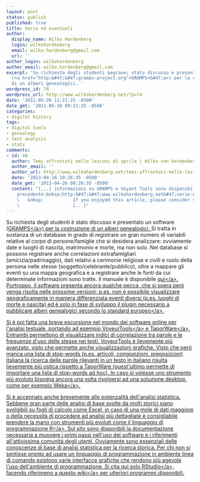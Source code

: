 ```yaml
---
layout: post
status: publish
published: true
title: Varie ed eventuali
author:
  display_name: Wilko Hardenberg
  login: wilkohardenberg
  email: wilko.hardenberg@gmail.com
  url: ''
author_login: wilkohardenberg
author_email: wilko.hardenberg@gmail.com
excerpt: 'Su richiesta degli studenti &egrave; stato discusso e presentato un software
  (<a href="http:&#47;&#47;gramps-project.org">GRAMPS<&#47;a>) per la costruzione
  di un alberi genealogici. '
wordpress_id: 74
wordpress_url: http://www.wilkohardenberg.net/?p=74
date: '2011-05-26 11:21:25 -0500'
date_gmt: '2011-05-26 09:21:25 -0500'
categories:
- digital history
tags:
- digital tools
- genealogy
- text analysis
- stats
comments:
- id: 40
  author: Temi affrontati nelle lezioni di aprile | Wilko von Hardenberg
  author_email: ''
  author_url: http://www.wilkohardenberg.net/temi-affrontati-nelle-lezioni-di-aprile/
  date: '2013-04-26 10:26:35 -0500'
  date_gmt: '2013-04-26 08:26:35 -0500'
  content: "[...] informazioni su GRAMPS e Voyant Tools sono disponibili in un post
    precedente:&nbsp;http:&#47;&#47;www.wilkohardenberg.net&#47;varie-ed-eventuali&#47;
    \   &nbsp;           If you enjoyed this article, please consider sharing it!
    \                    [...]"
---
```

<p>Su richiesta degli studenti &egrave; stato discusso e presentato un software (<a href="http:&#47;&#47;gramps-project.org">GRAMPS<&#47;a>) per la costruzione di un alberi genealogici. <a id="more"></a><a id="more-74"></a> Si tratta in sostanza di un database in grado di registrare un gran numero di variabili relative al corpo di persone&#47;famiglie che si desidera analizzare: ovviamente date e luoghi di nascita, matrimonio e morte, ma non solo. Nel database si possono registrare anche correlazioni extrafamigliari (amicizia&#47;padrinaggio), dati relativi a cerimonie religiose e civili e ruolo della persona nelle stesse (soggetto&#47;celebrante&#47;pubblico), oltre a mappare gli eventi su una mappa geografica e a registrare anche le fonti da cui determinate informazioni sono tratte. Il manuale &egrave; disponibile <a href="http:&#47;&#47;www.gramps-project.org&#47;wiki&#47;index.php?title=Gramps_3.3_Wiki_Manual">qui<&#47;a>. Purtroppo, il software presenta ancora qualche pecca, che si spera per&ograve; venga risolta nelle prossime versioni: p.es. non &egrave; possibile visualizzare geograficamente in maniera differenziata eventi diversi (p.es. luoghi di morte e nascita) ed &egrave; solo in fase di sviluppo il plugin necessario a pubblicare alberi genealogici secondo lo <a href="http:&#47;&#47;gramps-project.org&#47;wiki&#47;index.php?title=DescendantsLines">standard europeo<&#47;a>. </p>
<p>Si &egrave; poi fatta una breve escursione nel mondo dei software online per l'analisi testuale, portando ad esempio <a href="http:&#47;&#47;voyeurtools.org">VoyeurTools<&#47;a> e <a href="http:&#47;&#47;taporware.ualberta.ca&#47;">TaporWare<&#47;a>. Entrambi permettono di visualizzare indici di correlazione tra parole e le frequenze d'uso delle stesse nei testi. VoyeurTools &egrave; lievemente pi&ugrave; avanzato, visto che permette anche visualizzazioni grafiche. Visto che per&ograve; manca una lista di stop-words (p.es. articoli, congiunzioni, preposizioni) italiana la ricerca delle parole rilevanti in un testo in italiano risulta lievemente pi&ugrave; ostica rispetto a TaporWare (quest'ultimo permette di importare una lista di stop-words ad hoc). In caso si volesse uno strumento pi&ugrave; evoluto bisogna ancora una volta rivolgersi ad una soluzione desktop, come per esempio <a href="http:&#47;&#47;www.cs.waikato.ac.nz&#47;ml&#47;weka&#47;">Weka<&#47;a>.</p>
<p>Si &egrave; accennato anche brevemente alle potenzalit&agrave; dell'analisi statistica. Sebbene gran parte delle analisi di base svolte da molti storici siano svolgibili su fogli di calcolo come Excel, in caso di una mole di dati maggiore o della necessit&agrave; di procedere ad analisi pi&ugrave; dettagliate &egrave; consigliabile prendere la mano con strumenti pi&ugrave; evoluti come il linguaggio di programmazione <a href="http:&#47;&#47;www.r-project.org&#47;">R<&#47;a>. Sul sito sono disponibili la documentazione necessaria a muovere i primi passi nell'uso del software e i riferimenti all'attivissima comunit&agrave; degli utenti. Ovviamente sono essenziali delle conoscenze di base di analisi statistica per la ricerca storica. Per chi non si sentisse pronto ad usare un linguaggio di programmazione in ambiente linea di comando esistono varie interfacce grafiche che rendono pi&ugrave; agevole l'uso dell'ambiente di programmazione. Si cita qui solo <a href="http:&#47;&#47;www.rstudio.org&#47;">RStudio<&#47;a>, facendo riferimeno a questo <a href="http:&#47;&#47;www.sciviews.org&#47;_rgui&#47;">wiki<&#47;a> per ulteriori programmi disponibili.</p>
